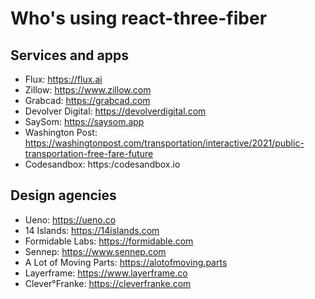 # Who's using react-three-fiber

## Services and apps

- Flux: https://flux.ai
- Zillow: https://www.zillow.com
- Grabcad: https://grabcad.com
- Devolver Digital: https://devolverdigital.com
- SaySom: https://saysom.app
- Washington Post: https://washingtonpost.com/transportation/interactive/2021/public-transportation-free-fare-future
- Codesandbox: https:/codesandbox.io

## Design agencies

- Ueno: https://ueno.co
- 14 Islands: https://14islands.com
- Formidable Labs: https://formidable.com
- Sennep: https://www.sennep.com
- A Lot of Moving Parts: https://alotofmoving.parts
- Layerframe: https://www.layerframe.co
- Clever°Franke: https://cleverfranke.com
